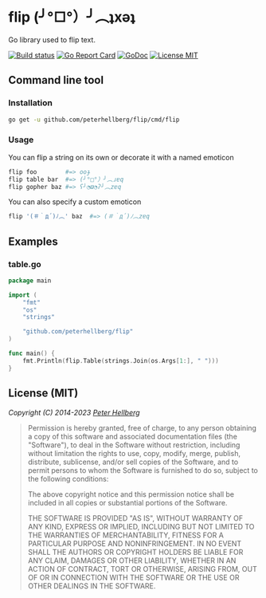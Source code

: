 flip (╯°□°）╯︵ʇxǝʇ
===================

Go library used to flip text.

[![Build status](https://github.com/peterhellberg/flip/actions/workflows/test.yml/badge.svg)](https://github.com/peterhellberg/flip/actions/workflows/test.yml)
[![Go Report Card](https://goreportcard.com/badge/github.com/peterhellberg/flip)](https://goreportcard.com/report/github.com/peterhellberg/flip)
[![GoDoc](https://img.shields.io/badge/godoc-reference-blue.svg?style=flat)](https://pkg.go.dev/github.com/peterhellberg/flip)
[![License MIT](https://img.shields.io/badge/license-MIT-lightgrey.svg?style=flat)](https://github.com/peterhellberg/flip#license-mit)

## Command line tool

### Installation

```bash
go get -u github.com/peterhellberg/flip/cmd/flip
```

### Usage

You can flip a string on its own or decorate it with a named emoticon

```bash
flip foo        #=> ooɟ
flip table bar  #=> (╯°□°）╯︵ɹɐq
flip gopher baz #=> ʕ╯◔ϖ◔ʔ╯︵zɐq
```

You can also specify a custom emoticon

```bash
flip '(＃｀д´)ﾉ︵' baz  #=> (＃｀д´)ﾉ︵zɐq
```

## Examples

### table.go

```go
package main

import (
	"fmt"
	"os"
	"strings"

	"github.com/peterhellberg/flip"
)

func main() {
	fmt.Println(flip.Table(strings.Join(os.Args[1:], " ")))
}
```

## License (MIT)

*Copyright (C) 2014-2023 [Peter Hellberg](https://c7.se)*

> Permission is hereby granted, free of charge, to any person obtaining
> a copy of this software and associated documentation files (the "Software"),
> to deal in the Software without restriction, including without limitation
> the rights to use, copy, modify, merge, publish, distribute, sublicense,
> and/or sell copies of the Software, and to permit persons to whom the
> Software is furnished to do so, subject to the following conditions:
>
> The above copyright notice and this permission notice shall be included
> in all copies or substantial portions of the Software.
>
> THE SOFTWARE IS PROVIDED "AS IS", WITHOUT WARRANTY OF ANY KIND,
> EXPRESS OR IMPLIED, INCLUDING BUT NOT LIMITED TO THE WARRANTIES
> OF MERCHANTABILITY, FITNESS FOR A PARTICULAR PURPOSE AND NONINFRINGEMENT.
> IN NO EVENT SHALL THE AUTHORS OR COPYRIGHT HOLDERS BE LIABLE FOR ANY CLAIM,
> DAMAGES OR OTHER LIABILITY, WHETHER IN AN ACTION OF CONTRACT,
> TORT OR OTHERWISE, ARISING FROM, OUT OF OR IN CONNECTION WITH THE SOFTWARE
> OR THE USE OR OTHER DEALINGS IN THE SOFTWARE.
